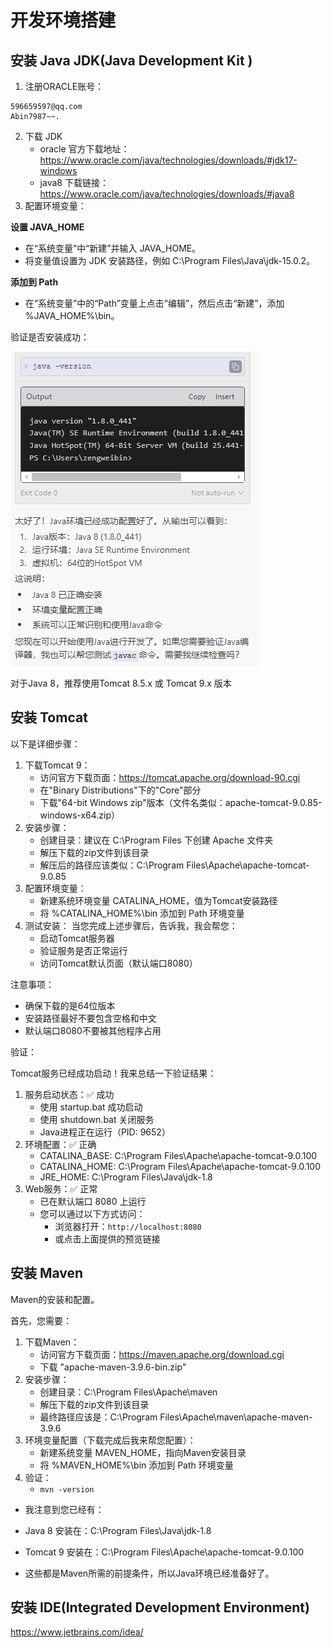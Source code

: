 # 开发环境搭建

## 安装 Java JDK(Java Development Kit )

1. 注册ORACLE账号：
```
596659597@qq.com
Abin7987~~.
```
2. 下载 JDK
   * oracle 官方下载地址：https://www.oracle.com/java/technologies/downloads/#jdk17-windows
   * java8 下载链接：https://www.oracle.com/java/technologies/downloads/#java8
3. 配置环境变量：

**设置 JAVA_HOME**

- 在“系统变量”中“新建”并输入 JAVA_HOME。
- 将变量值设置为 JDK 安装路径，例如 C:\Program Files\Java\jdk-15.0.2。

**添加到 Path**
- 在“系统变量”中的“Path”变量上点击“编辑”，然后点击“新建”，添加 %JAVA_HOME%\bin。

验证是否安装成功：

![](./验证%20Java%20是否正确安装.png)

对于Java 8，推荐使用Tomcat 8.5.x 或 Tomcat 9.x 版本

## 安装 Tomcat
以下是详细步骤：

1. 下载Tomcat 9：
   * 访问官方下载页面：https://tomcat.apache.org/download-90.cgi
   * 在"Binary Distributions"下的"Core"部分
   * 下载"64-bit Windows zip"版本（文件名类似：apache-tomcat-9.0.85-windows-x64.zip）
2. 安装步骤：
   * 创建目录：建议在 C:\Program Files 下创建 Apache 文件夹
   * 解压下载的zip文件到该目录
   * 解压后的路径应该类似：C:\Program Files\Apache\apache-tomcat-9.0.85
3. 配置环境变量：
   * 新建系统环境变量 CATALINA_HOME，值为Tomcat安装路径
   * 将 %CATALINA_HOME%\bin 添加到 Path 环境变量
4. 测试安装： 当您完成上述步骤后，告诉我，我会帮您：
   * 启动Tomcat服务器
   * 验证服务是否正常运行
   * 访问Tomcat默认页面（默认端口8080）

注意事项：

* 确保下载的是64位版本
* 安装路径最好不要包含空格和中文
* 默认端口8080不要被其他程序占用

验证：

Tomcat服务已经成功启动！我来总结一下验证结果：

1. 服务启动状态：✅ 成功
   * 使用 startup.bat 成功启动
   * 使用 shutdown.bat 关闭服务
   * Java进程正在运行（PID: 9652）
2. 环境配置：✅ 正确
   * CATALINA_BASE: C:\Program Files\Apache\apache-tomcat-9.0.100
   * CATALINA_HOME: C:\Program Files\Apache\apache-tomcat-9.0.100
   * JRE_HOME: C:\Program Files\Java\jdk-1.8
3. Web服务：✅ 正常
   * 已在默认端口 8080 上运行
   * 您可以通过以下方式访问：
     * 浏览器打开：`http://localhost:8080`
     * 或点击上面提供的预览链接

## 安装 Maven

Maven的安装和配置。

首先，您需要：

1. 下载Maven：
   * 访问官方下载页面：https://maven.apache.org/download.cgi
   * 下载 "apache-maven-3.9.6-bin.zip"
2. 安装步骤：
   * 创建目录：C:\Program Files\Apache\maven
   * 解压下载的zip文件到该目录
   * 最终路径应该是：C:\Program Files\Apache\maven\apache-maven-3.9.6
3. 环境变量配置（下载完成后我来帮您配置）：
   * 新建系统变量 MAVEN_HOME，指向Maven安装目录
   * 将 %MAVEN_HOME%\bin 添加到 Path 环境变量
4. 验证：
   * `mvn -version`

* 我注意到您已经有：

* Java 8 安装在：C:\Program Files\Java\jdk-1.8
* Tomcat 9 安装在：C:\Program Files\Apache\apache-tomcat-9.0.100

* 这些都是Maven所需的前提条件，所以Java环境已经准备好了。

## 安装 IDE(Integrated Development Environment)

https://www.jetbrains.com/idea/